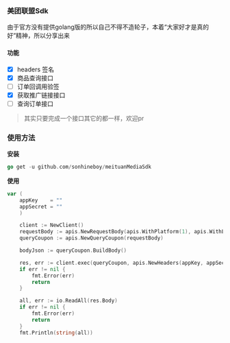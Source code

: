 ### 美团联盟Sdk
由于官方没有提供golang版的所以自己不得不造轮子，本着“大家好才是真的好”精神，所以分享出来
#### 功能

- [x] headers 签名
- [x] 商品查询接口
- [ ] 订单回调用验签
- [x] 获取推广链接接口
- [ ] 查询订单接口

> 其实只要完成一个接口其它的都一样，欢迎pr
### 使用方法

**安装**
```go
go get -u github.com/sonhineboy/meituanMediaSdk
```
**使用**
```go
var (
	appKey    = ""
	appSecret = ""
	)

	client := NewClient()
	requestBody := apis.NewRequestBody(apis.WithPlatform(1), apis.WithListTopiId(1))
	queryCoupon := apis.NewQueryCoupon(requestBody)

	bodyJson := queryCoupon.BuildBody()

	res, err := client.exec(queryCoupon, apis.NewHeaders(appKey, appSecret, bodyJson))
	if err != nil {
		fmt.Error(err)
		return
	}

	all, err := io.ReadAll(res.Body)
	if err != nil {
        fmt.Error(err)
		return
	}
	fmt.Println(string(all))
```